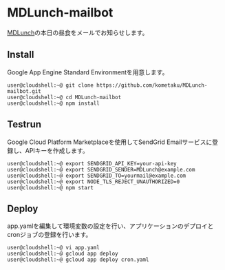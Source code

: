# MDLunch-mailbot
[MDLunch](https://www2.mdlife-md-lunch.com/itami2userhtml/order/XXeHcFaF9E/top.html)の本日の昼食をメールでお知らせします。

## Install
Google App Engine Standard Environmentを用意します。
```
user@cloudshell:~@ git clone https://github.com/kometaku/MDLunch-mailbot.git
user@cloudshell:~@ cd MDLunch-mailbot
user@cloudshell:~@ npm install
```

## Testrun
Google Cloud Platform Marketplaceを使用してSendGrid Emailサービスに登録し、APIキーを作成します。
```
user@cloudshell:~@ export SENDGRID_API_KEY=your-api-key
user@cloudshell:~@ export SENDGRID_SENDER=MDLunch@example.com
user@cloudshell:~@ export SENDGRID_TO=yourmail@example.com
user@cloudshell:~@ export NODE_TLS_REJECT_UNAUTHORIZED=0
user@cloudshell:~@ npm start
```

## Deploy
app.yamlを編集して環境変数の設定を行い、アプリケーションのデプロイとcronジョブの登録を行います。
```
user@cloudshell:~@ vi app.yaml
user@cloudshell:~@ gcloud app deploy
user@cloudshell:~@ gcloud app deploy cron.yaml
```
